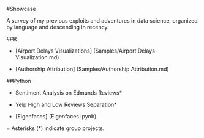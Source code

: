 #Showcase

A survey of my previous exploits and adventures in data science, organized by language and descending in recency. 

##R

* [Airport Delays Visualizations] (Samples/Airport Delays Visualization.md)

* [Authorship Attribution] (Samples/Authorship Attribution.md)

##Python
* Sentiment Analysis on Edmunds Reviews*

* Yelp High and Low Reviews Separation*

* [Eigenfaces] (Eigenfaces.ipynb)

 
 =
 Asterisks (*) indicate group projects. 
